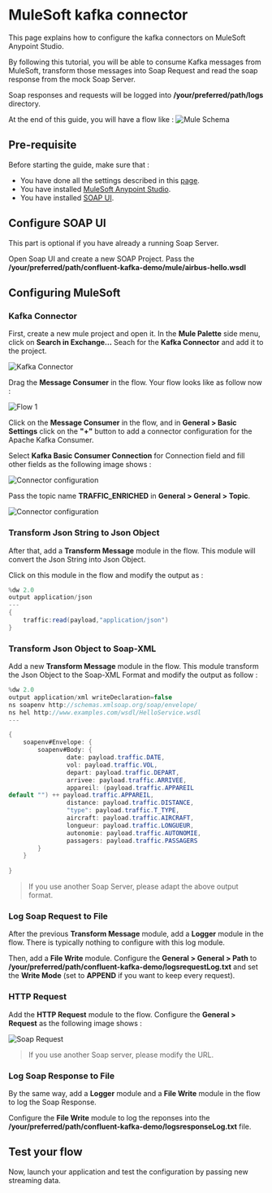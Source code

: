 # MuleSoft kafka connector

This page explains how to configure the kafka connectors on MuleSoft Anypoint Studio. 

By following this tutorial, you will be able to consume Kafka messages from MuleSoft, transform those messages into Soap Request and read the soap response from the mock Soap Server. 

Soap responses and requests will be logged into **/your/preferred/path/logs** directory.

At the end of this guide, you will have a flow like :
![Mule Schema](img/schema.png)

## Pre-requisite
Before starting the guide, make sure that :
* You have done all the settings described in this [page](https://github.com/nexDigitalDev/confluent-kafka-demo/blob/master/README.md).
* You have installed [MuleSoft Anypoint Studio](https://www.mulesoft.com/lp/dl/studio).
* You have installed [SOAP UI](https://www.soapui.org/).


## Configure SOAP UI

This part is optional if you have already a running Soap Server. 

Open Soap UI and create a new SOAP Project. Pass the **/your/preferred/path/confluent-kafka-demo/mule/airbus-hello.wsdl**





## Configuring MuleSoft

### Kafka Connector

First, create a new mule project and open it.
In the **Mule Palette** side menu, click on **Search in Exchange...**
Seach for the **Kafka Connector** and add it to the project.

![Kafka Connector](img/connector.PNG)

Drag the **Message Consumer** in the flow. Your flow looks like as follow now :

![Flow 1](img/flow1.PNG)

Click on the **Message Consumer** in the flow, and in **General > Basic Settings** click on the **"+"** button to add a connector configuration for the Apache Kafka Consumer.

Select **Kafka Basic Consumer Connection** for Connection field and fill other fields as the following image shows :

![Connector configuration](img/config.PNG)

Pass the topic name **TRAFFIC_ENRICHED** in **General > General > Topic**.

![Connector configuration](img/config2.PNG)


### Transform Json String to Json Object
After that, add a **Transform Message** module in the flow. This module will convert the Json String into Json Object.

Click on this module in the flow and modify the output as :

```java
%dw 2.0
output application/json
---
{
	traffic:read(payload,"application/json")
}
````

### Transform Json Object to Soap-XML

Add a new **Transform Message** module in the flow. This module transform the Json Object to the Soap-XML Format and modify the output as follow :

```java
%dw 2.0
output application/xml writeDeclaration=false
ns soapenv http://schemas.xmlsoap.org/soap/envelope/
ns hel http://www.examples.com/wsdl/HelloService.wsdl
---

{
	soapenv#Envelope: {
		soapenv#Body: {
				date: payload.traffic.DATE,
				vol: payload.traffic.VOL,
				depart: payload.traffic.DEPART,
				arrivee: payload.traffic.ARRIVEE,
				appareil: (payload.traffic.APPAREIL
default "") ++ payload.traffic.APPAREIL,
				distance: payload.traffic.DISTANCE,
				"type": payload.traffic.T_TYPE,
				aircraft: payload.traffic.AIRCRAFT,
				longueur: payload.traffic.LONGUEUR,
				autonomie: payload.traffic.AUTONOMIE,
				passagers: payload.traffic.PASSAGERS
		}
	}
	
}
```
> If you use another Soap Server, please adapt the above output format.

### Log Soap Request to File

After the previous **Transform Message** module, add a **Logger** module in the flow. There is typically nothing to configure with this log module.

Then, add a **File Write** module. Configure the **General > General > Path** to **/your/preferred/path/confluent-kafka-demo/logsrequestLog.txt** and set the **Write Mode** (set to **APPEND** if you want to keep every request).

### HTTP Request

Add the **HTTP Request** module to the flow.
Configure the **General > Request** as the following image shows :

![Soap Request](img/soap.PNG)

>If you use another Soap server, please modify the URL.

### Log Soap Response to File

By the same way, add a **Logger** module and a **File Write** module in the flow to log the Soap Response.

Configure the **File Write** module to log the reponses into the **/your/preferred/path/confluent-kafka-demo/logsresponseLog.txt** file.

## Test your flow

Now, launch your application and test the configuration by passing new streaming data.

